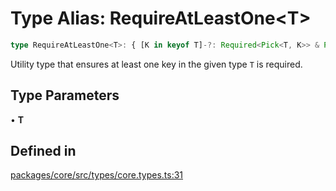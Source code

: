 # Type Alias: RequireAtLeastOne\<T\>

```ts
type RequireAtLeastOne<T>: { [K in keyof T]-?: Required<Pick<T, K>> & Partial<Pick<T, Exclude<keyof T, K>>> }[keyof T];
```

Utility type that ensures at least one key in the given type `T` is required.

## Type Parameters

• **T**

## Defined in

[packages/core/src/types/core.types.ts:31](https://github.com/vramework/vramework/blob/725723db2d3435e2df2b809e6609ff26f8be368c/packages/core/src/types/core.types.ts#L31)
